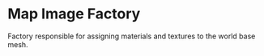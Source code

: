 # Map Image Factory

Factory responsible for assigning materials and textures to the world base mesh.